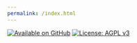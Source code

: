 ```yaml
---
permalink: /index.html
---
```


[![Available on GitHub](https://img.shields.io/badge/Available%20on-GitHub-white?style=flat-square&logo=github)](https://github.com/mb2g17/AngularShopper)
[![License: AGPL v3](https://img.shields.io/badge/Licenced%20under-AGPLv3-blue?logo=gnu)](https://www.gnu.org/licenses/agpl-3.0)
